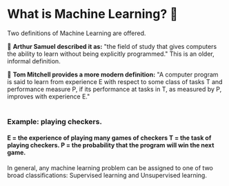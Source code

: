 # What is Machine Learning? 🤖

Two definitions of Machine Learning are offered. 
  
💨 <strong>Arthur Samuel described it as:</strong> "the field of study that gives computers the ability to learn without being explicitly programmed." This is an older, informal definition. <br>

💨 <strong>Tom Mitchell provides a more modern definition:</strong> "A computer program is said to learn from experience E with respect to some class of tasks T and performance measure P, if its performance at tasks in T, as measured by P, improves with experience E." <br><br>

<h3>Example: playing checkers.</h3> 

<h4>E = the experience of playing many games of checkers 
T = the task of playing checkers. 
P = the probability that the program will win the next game. </h4>

In general, any machine learning problem can be assigned to one of two broad classifications:
Supervised learning and Unsupervised learning.
